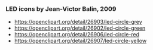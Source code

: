### LED icons by Jean-Victor Balin, 2009

 * https://openclipart.org/detail/26903/led-circle-grey
 * https://openclipart.org/detail/26902/led-circle-green
 * https://openclipart.org/detail/26906/led-circle-red
 * https://openclipart.org/detail/26907/led-circle-yellow
